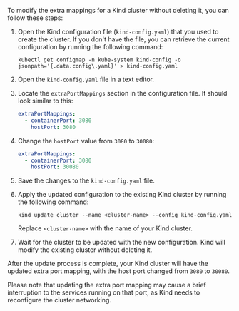  To modify the extra mappings for a Kind cluster without deleting it, you can follow these steps:

1. Open the Kind configuration file (`kind-config.yaml`) that you used to create the cluster. If you don't have the file, you can retrieve the current configuration by running the following command:

   ```
   kubectl get configmap -n kube-system kind-config -o jsonpath='{.data.config\.yaml}' > kind-config.yaml
   ```

2. Open the `kind-config.yaml` file in a text editor.

3. Locate the `extraPortMappings` section in the configuration file. It should look similar to this:

   ```yaml
   extraPortMappings:
     - containerPort: 3080
       hostPort: 3080
   ```

4. Change the `hostPort` value from `3080` to `30080`:

   ```yaml
   extraPortMappings:
     - containerPort: 3080
       hostPort: 30080
   ```

5. Save the changes to the `kind-config.yaml` file.

6. Apply the updated configuration to the existing Kind cluster by running the following command:

   ```
   kind update cluster --name <cluster-name> --config kind-config.yaml
   ```

   Replace `<cluster-name>` with the name of your Kind cluster.

7. Wait for the cluster to be updated with the new configuration. Kind will modify the existing cluster without deleting it.

After the update process is complete, your Kind cluster will have the updated extra port mapping, with the host port changed from `3080` to `30080`.

Please note that updating the extra port mapping may cause a brief interruption to the services running on that port, as Kind needs to reconfigure the cluster networking.
